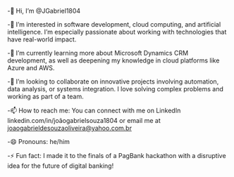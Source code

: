-👋 Hi, I’m @JGabriel1804

-👀 I’m interested in software development, cloud computing, and artificial intelligence. I’m especially passionate about working with technologies that have real-world impact.

-🌱 I’m currently learning more about Microsoft Dynamics CRM development, as well as deepening my knowledge in cloud platforms like Azure and AWS.

-💞️ I’m looking to collaborate on innovative projects involving automation, data analysis, or systems integration. I love solving complex problems and working as part of a team.

-📫 How to reach me: You can connect with me on LinkedIn linkedin.com/in/joãogabrielsouza1804 or email me at joaogabrieldesouzaoliveira@yahoo.com.br

-😄 Pronouns: he/him

-⚡ Fun fact: I made it to the finals of a PagBank hackathon with a disruptive idea for the future of digital banking!

<!---
JGabriel1804/JGabriel1804 is a ✨ special ✨ repository because its `README.md` (this file) appears on your GitHub profile.
You can click the Preview link to take a look at your changes.
--->
